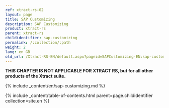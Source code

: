 ```yaml
---
ref: xtract-rs-02
layout: page
title: SAP Customizing
description: SAP Customizing
product: xtract-rs
parent: xtract-rs
childidentifier: sap-customizing
permalink: /:collection/:path
weight: 2
lang: en_GB
old_url: /Xtract-RS-EN/default.aspx?pageid=SAPCustomizing-EN:sap-customizing-en
---
```


**THIS CHAPTER IS NOT APPLICABLE FOR XTRACT RS, but for all other products of the Xtract suite.**


{% include _content/en/sap-customizing.md  %}


{% include _content/table-of-contents.html parent=page.childidentifier collection=site.en %}